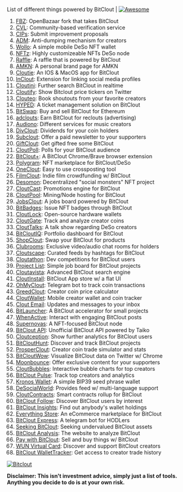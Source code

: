 List of different things powered by BitClout  | [![Awesome](https://cdn.rawgit.com/sindresorhus/awesome/d7305f38d29fed78fa85652e3a63e154dd8e8829/media/badge.svg)](https://github.com/Mentors4EDU/Awesome-Clout)

1. [FBZ](https://github.com/Mentors4EDU/FBZ): OpenBazaar fork that takes  BitClout
2. [CVL](https://www.cvl.ac/): Community-based verification service
3. [CIPs](https://github.com/Mentors4EDU/BitClout-Proposals): Submit improvement proposals
4. [ADM](https://github.com/CloutContracts/ADM): Anti-dumping mechanism for creators
5. [Wollo](https://wollo.cc/): A simple mobile DeSo NFT wallet
6. [NFTz](https://nftz.zone/): Highly customizeable NFTs DeSo node
7. [Raffle](https://bitcloutraffle.com/): A raffle that is powered by BitClout
8. [AMKN](https://peer-social.com/): A personal brand page for AMKN
9. [Cloutie](https://bitclout.com/u/CloutieApp): An IOS & MacOS app for BitClout
10. [InClout](https://inclout.io/): Extension for linking social media profiles
11. [Cloutini](https://cloutini.com/): Further search BitClout in realtime
12. [Cloutify](https://chrome.google.com/webstore/detail/cloutify-show-bitclout-pr/mmpacdkjmmnichfpplcpcipgcdphfhdg): Show Bitclout price tickers on Twitter
13. [Clouteo](https://www.clouteo.co/book-shout-out): Book shoutouts from your favorite creators
14. [HYPED](https://hypedtickets.com/): A ticket management solution on BitClout
15. [BitSwap](https://bitswap.network/): Buy and sell BitClout for Ethereum
16. [adclouts](https://adclouts.com/): Earn BitClout for reclouts (advertising)
17. [Audiono](https://audiono.de/): Different services for music creators
18. [DivClout](https://www.divclout.com/): Dividends for your coin holders
19. [Subclout](https://www.subclout.com/): Offer a paid newsletter to your supporters
20. [GiftClout](https://www.giftclout.com/): Get gifted free some BitClout
21. [CloutPoll](https://cloutpoll.com/): Polls for your BitClout audience
22. [BitClout+](https://bitclout.plus/): A BitClout Chrome/Brave browser extension
23. [Polygram](https://polygram.cc/): NFT marketplace for BitClout/DeSo
24. [OneClout](https://oneclout.net/): Easy to use crossposting tool
25. [FilmClout](https://bitclout.com/u/FilmClout): Indie film crowdfunding w/ BitClout
26. [Desomon](https://www.desomon.com/): Decentralized "social monsters" NFT project
27. [CloutCast](https://cloutcast.io/): Promotions engine for BitClout
28. [CloutPool](https://bitclout.com/u/CloutPool): Mining/Node hosting for BitClout
29. [JobsClout](http://jobclout.me/): A jobs board powered by BitClout
30. [BitBadges](http://bitbadges.web.app/): Issue NFT badges through BitClout
31. [CloutLock](https://bitclout.com/u/CloutLockl): Open-source hardware wallets
32. [CloutGate](https://cloutgate.com/): Track and analyze creator coins
33. [CloutTalks](https://typedream.app/clouttalks): A talk show regarding DeSo creators
34. [BitCloutIQ](https://bitcloutiq.net/): Portfolio dashboard for BitClout
35. [ShopClout](http://shopclout.me/): Swap your BitClout for products
36. [Clubrooms](https://clubroo.ms): Exclusive video/audio chat rooms for holders
37. [Cloutscape](https://cloutscape.net/): Curated feeds by hashtags for BitClout
38. [Cloutathon](https://cloutathon.com/): Dev competitions for BitClout users
39. [Project List](https://project-list.io/): Simple job board for BitClout projects
40. [Cloutavista](https://cloutavista.com/): Advanced BitClout search engine
41. [CloutInstall](https://cloutinstall.app): BitClout App store w/ a flat UI
42. [OhMyClout](https://ohmyclout.com/): Telegram bot to track coin transactions
43. [GreedClout](https://bogdandidenko.github.io/greedclout/): Creator coin price calculator
44. [CloutWallet](https://bitclout.com/u/cloutwallet): Mobile creator wallet and coin tracker
45. [Clout Email](https://cloutemail.com/): Updates and messages to your inbox
46. [BitLauncher](https://bitlauncher.net/): A BitClout accelerator for small projects
47. [WhenActive](https://whenactive.com/global): Interact with engaging BitClout posts
48. [Supernovas](https://www.supernovas.app/): A NFT-focused BitClout node
49. [BitClout API](https://github.com/benjaminwoods/bitclout): Unofficial BitClout API powered by Taiko
50. [Cloutception](https://cloutception.club/): Show further analytics for BitClout users
51. [BitCloutHunt](https://www.bitclouthunt.com/): Discover and track BitClout projects
52. [ProsperClout](https://www.prosperclout.com/): Creator coin trade simulator and stats
53. [BitCloutWow](https://chrome.google.com/webstore/detail/bitcloutwow-bitclout-on-t/pljnngphhkadegjpkajkcigimjdheedd?hl=en&authuser=1): Visualize BitClout data on Twitter w/ Chrome
54. [Moonbounce](https://getmoonbounce.com/): Offer exclusive content for your supporters
55. [CloutBubbles](https://cloutbubbles.com/): Interactive bubble charts for top creators
56. [BitClout Pulse](https://www.bitcloutpulse.com/): Track top creators and analytics
57. [Kronos Wallet](https://kronoswallet.com/): A simple BIP39 seed phrase wallet
58. [DeSocialWorld](https://desocialworld.com/): Provides feed w/ multi-language support
59. [CloutContracts](https://bitclout.com/u/cloutcontracts): Smart contracts rollup for BitClout
60. [BitClout Follow](https://bitcloutfollow.com/): Discover BitClout users by interest
61. [BitClout Insights](https://bitcloutinsights.com/): Find out anybody's wallet holdings
62. [Everything Store](https://www.everythingstore.io/): An eCommerce marketplace for BitClout
63. [BitClout Express](https://bitclout.express/): A telegram bot for HODLers
64. [Seeking BitClout](https://seekingbitclout.com/): Seeking undervalued BitClout assets
65. [BitClout Analysis](https://www.bitcloutanalysis.com/): The website to analyze BitClout
66. [Pay with BitClout](https://bitclout.com/u/PayWithBitClout): Sell and buy things w/ BitClout
67. [WUN Virtual Card](https://wun.vc/): Discover and support BitClout creators
68. [BitClout WalletTracker](https://chrome.google.com/webstore/detail/bitclout-wallettracker/kgafnekhkfjhjjdmlobajeppoehmjbba): Get access to creator trade history

[![Bitclout](https://img.shields.io/badge/-Follow%20me%20on%20BitClout-red)](https://bitclout.com/u/AMKN)

**Disclaimer: This isn't investment advice, simply just a list of tools. Anything you decide to do is at your own risk.**
